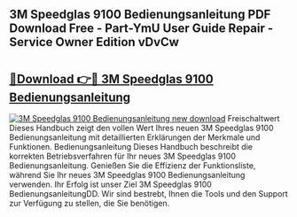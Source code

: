 ## 3M Speedglas 9100 Bedienungsanleitung PDF Download Free - Part-YmU User Guide Repair - Service Owner Edition vDvCw

# <h2><a href="http://df4bkz.blite.top/?on=3M+Speedglas+9100+Bedienungsanleitung">🔗Download 👉🔴 3M Speedglas 9100 Bedienungsanleitung</a></h2>

[![3M Speedglas 9100 Bedienungsanleitung new download](https://i.imgur.com/lujVjoI.png)](http://df4bkz.blite.top/?on=3M+Speedglas+9100+Bedienungsanleitung)
Freischaltwert Dieses Handbuch zeigt den vollen Wert Ihres neuen 3M Speedglas 9100 Bedienungsanleitung mit detaillierten Erklärungen der Merkmale und Funktionen. Bedienungsanleitung Dieses Handbuch beschreibt die korrekten Betriebsverfahren für Ihr neues 3M Speedglas 9100 Bedienungsanleitung. Genießen Sie die Effizienz der Funktionsliste, während Sie Ihr neues 3M Speedglas 9100 Bedienungsanleitung verwenden. Ihr Erfolg ist unser Ziel 3M Speedglas 9100 BedienungsanleitungDD. Wir sind bestrebt, Ihnen die Tools und den Support zur Verfügung zu stellen, die Sie benötigen.
